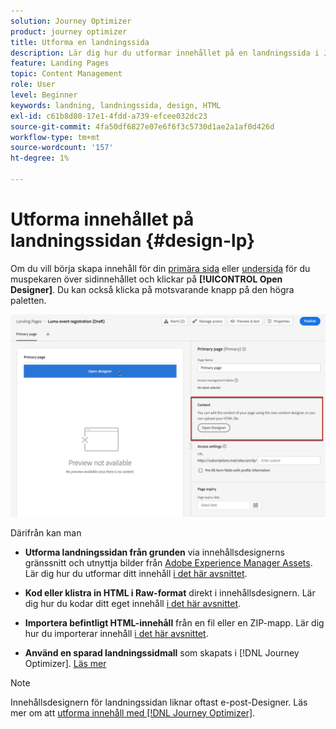 ```yaml
---
solution: Journey Optimizer
product: journey optimizer
title: Utforma en landningssida
description: Lär dig hur du utformar innehållet på en landningssida i Journey Optimizer
feature: Landing Pages
topic: Content Management
role: User
level: Beginner
keywords: landning, landningssida, design, HTML
exl-id: c61b8d80-17e1-4fdd-a739-efcee032dc23
source-git-commit: 4fa50df6827e07e6f6f3c5730d1ae2a1af0d426d
workflow-type: tm+mt
source-wordcount: '157'
ht-degree: 1%

---
```


# Utforma innehållet på landningssidan {#design-lp}

Om du vill börja skapa innehåll för din [primära sida](create-lp.md#configure-primary-page) eller [undersida](create-lp.md#configure-subpages) för du muspekaren över sidinnehållet och klickar på **[!UICONTROL Open Designer]**. Du kan också klicka på motsvarande knapp på den högra paletten.

![](assets/lp_open-designer.png)

Därifrån kan man

* **Utforma landningssidan från grunden** via innehållsdesignerns gränssnitt och utnyttja bilder från [Adobe Experience Manager Assets](../integrations/assets.md). Lär dig hur du utformar ditt innehåll <!--or use built-in templates--> [i det här avsnittet](../email/content-from-scratch.md).

* **Kod eller klistra in HTML i Raw-format** direkt i innehållsdesignern. Lär dig hur du kodar ditt eget innehåll [i det här avsnittet](../email/code-content.md).

* **Importera befintligt HTML-innehåll** från en fil eller en ZIP-mapp. Lär dig hur du importerar innehåll [ i det här avsnittet](../email/existing-content.md).

* **Använd en sparad landningssidmall** som skapats i [!DNL Journey Optimizer]. [Läs mer](lp-templates.md)

>[!NOTE]
>
>Innehållsdesignern för landningssidan liknar oftast e-post-Designer. Läs mer om att [utforma innehåll med  [!DNL Journey Optimizer]](../email/get-started-email-design.md).
